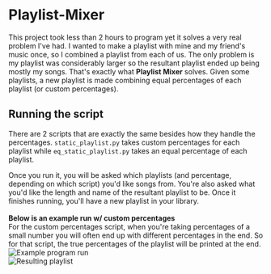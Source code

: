 # Playlist-Mixer
This project took less than 2 hours to program yet it solves a very real problem I've had. I wanted to make a playlist with mine and my friend's music once, so I combined a playlist from each of us. The only problem is my playlist was considerably larger so the resultant playlist ended up being mostly my songs. That's exactly what **Playlist Mixer** solves. Given some playlists, a new playlist is made combining equal percentages of each playlist (or custom percentages).<br>

## Running the script
There are 2 scripts that are exactly the same besides how they handle the percentages. `static_playlist.py` takes custom percentages for each playlist while `eq_static_playlist.py` takes an equal percentage of each playlist.

Once you run it, you will be asked which playlists (and percentage, depending on which script) you'd like songs from. You're also asked what you'd like the length and name of the resultant playlist to be. Once it finishes running, you'll have a new playlist in your library.<br><br>
**Below is an example run w/ custom percentages**<br>
For the custom percentages script, when you're taking percentages of a small number you will often end up with different percentages in the end. So for that script, the true percentages of the playlist will be printed at the end.<br>
<img align="left" src="https://github.com/GeorgeD88/Playlist-Mixer/blob/main/static_playlist_run.png" alt="Example program run">
<br>
<img align="left" src="https://github.com/GeorgeD88/Playlist-Mixer/blob/main/static_playlist_result.png" alt="Resulting playlist">
